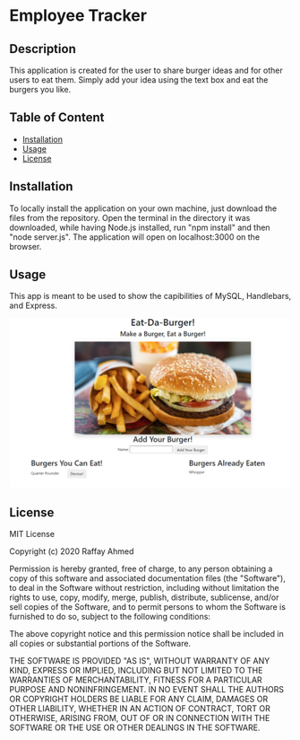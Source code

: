 # Employee Tracker

## Description
This application is created for the user to share burger ideas and for other users to eat them. Simply add your idea using the text box and eat the burgers you like.

## Table of Content
* [Installation](#installation)
* [Usage](#usage)
* [License](#license)

## Installation
To locally install the application on your own machine, just download the files from the repository. Open the terminal in the directory it was downloaded, while having Node.js installed, run "npm install" and then "node server.js". The application will open on localhost:3000 on the browser.

## Usage
This app is meant to be used to show the capibilities of MySQL, Handlebars, and Express.

![Image of App](https://raw.githubusercontent.com/rahme/eat-da-burger/master/public/assets/images/screenshot.png)

## License
MIT License

Copyright (c) 2020 Raffay Ahmed

Permission is hereby granted, free of charge, to any person obtaining a copy
of this software and associated documentation files (the "Software"), to deal
in the Software without restriction, including without limitation the rights
to use, copy, modify, merge, publish, distribute, sublicense, and/or sell
copies of the Software, and to permit persons to whom the Software is
furnished to do so, subject to the following conditions:

The above copyright notice and this permission notice shall be included in all
copies or substantial portions of the Software.

THE SOFTWARE IS PROVIDED "AS IS", WITHOUT WARRANTY OF ANY KIND, EXPRESS OR
IMPLIED, INCLUDING BUT NOT LIMITED TO THE WARRANTIES OF MERCHANTABILITY,
FITNESS FOR A PARTICULAR PURPOSE AND NONINFRINGEMENT. IN NO EVENT SHALL THE
AUTHORS OR COPYRIGHT HOLDERS BE LIABLE FOR ANY CLAIM, DAMAGES OR OTHER
LIABILITY, WHETHER IN AN ACTION OF CONTRACT, TORT OR OTHERWISE, ARISING FROM,
OUT OF OR IN CONNECTION WITH THE SOFTWARE OR THE USE OR OTHER DEALINGS IN THE
SOFTWARE.